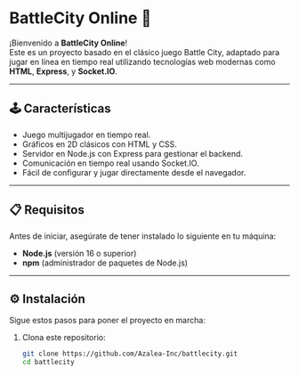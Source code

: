 # BattleCity Online 🚀

¡Bienvenido a **BattleCity Online**!  
Este es un proyecto basado en el clásico juego Battle City, adaptado para jugar en línea en tiempo real utilizando tecnologías web modernas como **HTML**, **Express**, y **Socket.IO**. 

---

## 🕹️ Características

- Juego multijugador en tiempo real.
- Gráficos en 2D clásicos con HTML y CSS.
- Servidor en Node.js con Express para gestionar el backend.
- Comunicación en tiempo real usando Socket.IO.
- Fácil de configurar y jugar directamente desde el navegador.

---

## 📋 Requisitos

Antes de iniciar, asegúrate de tener instalado lo siguiente en tu máquina:

- **Node.js** (versión 16 o superior)
- **npm** (administrador de paquetes de Node.js)

---

## ⚙️ Instalación

Sigue estos pasos para poner el proyecto en marcha:

1. Clona este repositorio:
   ```bash
   git clone https://github.com/Azalea-Inc/battlecity.git
   cd battlecity
